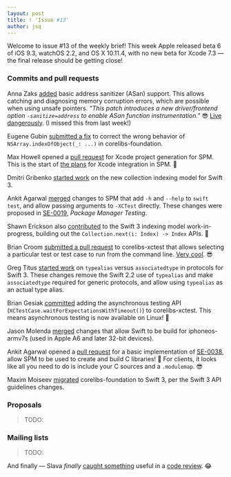 ```yaml
---
layout: post
title: ! 'Issue #13'
author: jsq
---
```


Welcome to issue #13 of the weekly brief! This week Apple released beta 6 of iOS 9.3, watchOS 2.2, and OS X 10.11.4, with no new beta for Xcode 7.3 &mdash; the final release should be getting close!

<!--excerpt-->

### Commits and pull requests

Anna Zaks [added](https://github.com/apple/swift/pull/1434) basic address sanitizer (ASan) support. This allows catching and diagnosing memory corruption errors, which are possible
when using unsafe pointers. *"This patch introduces a new driver/frontend option `-sanitize=address` to enable ASan function instrumentation."* 😎 [Live dangerously](https://twitter.com/jckarter/status/704513575801335808). (I missed this from last week!)

Eugene Gubin [submitted a fix](https://github.com/apple/swift-corelibs-foundation/pull/276) to correct the wrong behavior of `NSArray.indexOfObject(_: ...)` in corelibs-foundation.

Max Howell opened a [pull request](https://github.com/apple/swift-package-manager/pull/174) for Xcode project generation for SPM. This is the start of [the plans](https://lists.swift.org/pipermail/swift-evolution/Week-of-Mon-20160215/010679.html) for Xcode integration in SPM. 👏

Dmitri Gribenko [started work](https://github.com/apple/swift/pull/1545) on the new collection indexing model for Swift 3.

Ankit Agarwal [merged](https://github.com/apple/swift-package-manager/pull/168) changes to SPM that add `-h` and `--help` to `swift test`, and allow passing arguments to `-XCTest` directly. These changes were proposed in [SE-0019](https://github.com/apple/swift-evolution/blob/master/proposals/0019-package-manager-testing.md), *Package Manager Testing*.

Shawn Erickson also [contributed](https://github.com/apple/swift/pull/1559) to the Swift 3 indexing model work-in-progress, building out the `Collection.next(i: Index) -> Index` APIs. 🙇

Brian Croom [submitted a pull request](https://github.com/apple/swift-corelibs-xctest/pull/64) to corelibs-xctest that allows selecting a particular test or test case to run from the command line. [Very cool](https://github.com/apple/swift-corelibs-xctest/pull/64#issuecomment-192963006). 😎

Greg Titus [started work](https://github.com/apple/swift/pull/1557) on `typealias` versus `associatedtype` in protocols for Swift 3. These changes remove the Swift 2.2 use of `typealias` and make `associatedtype` required for generic protocols, and allow using `typealias` as an actual type alias.

Brian Gesiak [committed](https://github.com/apple/swift-corelibs-xctest/commit/df734dee53bc501da19948cbb8c266a093fa076e) adding the asynchronous testing API (`XCTestCase.waitForExpectationsWithTimeout()`) to corelibs-xctest. This means asynchronous testing is now available on Linux! 👏

Jason Molenda [merged](https://github.com/apple/swift/pull/1589) changes that allow Swift to be build for iphoneos-armv7s (used in Apple A6 and later 32-bit devices).

Ankit Agarwal opened a [pull request](https://github.com/apple/swift-package-manager/pull/183) for a basic implementation of [SE-0038](https://github.com/apple/swift-evolution/blob/master/proposals/0038-swiftpm-c-language-targets.md), allow SPM to be used to create and build C libraries! 🎉 For clients, it looks like all you need to do is include your C sources and a `.modulemap`. 😎

Maxim Moiseev [migrated](https://github.com/apple/swift-corelibs-foundation/pull/271) corelibs-foundation to Swift 3, per the Swift 3 API guidelines changes.

### Proposals

> TODO:

### Mailing lists

> TODO:

And finally &mdash; Slava *finally* [caught something](https://twitter.com/slava_pestov/status/707103183441494017) useful in a [code review](https://github.com/apple/swift/commit/aacdf62e8b059788b4994063c7fc2f76b2aa60de). 😂
